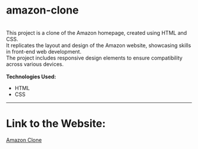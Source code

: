 # amazon-clone
<br>
This project is a clone of the Amazon homepage, created using HTML and CSS. 
<br>
It replicates the layout and design of the Amazon website, showcasing skills in front-end web development. 
<br>
The project includes responsive design elements to ensure compatibility across various devices.
<br><br>
<b>Technologies Used:</b> 
<ul>
  <li>HTML</li>
  <li>CSS</li>
</ul>
<hr>
<h1>Link to the Website:</h1>
<a href="https://khushigc25.github.io/amazon-clone/">Amazon Clone</a>
